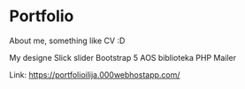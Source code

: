 # Portfolio

About me, something like CV :D

My designe
Slick slider
Bootstrap 5
AOS biblioteka
PHP Mailer

Link: https://portfolioilija.000webhostapp.com/

